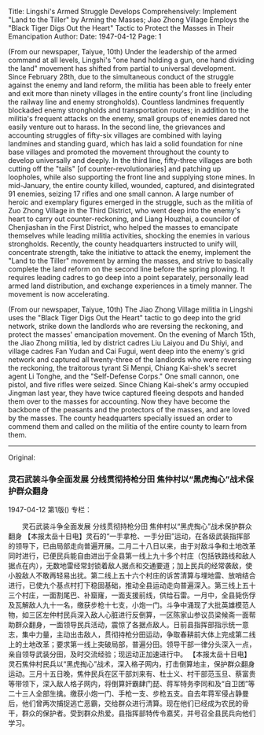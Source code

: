 Title: Lingshi's Armed Struggle Develops Comprehensively: Implement "Land to the Tiller" by Arming the Masses; Jiao Zhong Village Employs the "Black Tiger Digs Out the Heart" Tactic to Protect the Masses in Their Emancipation
Author:
Date: 1947-04-12
Page: 1

(From our newspaper, Taiyue, 10th) Under the leadership of the armed command at all levels, Lingshi's "one hand holding a gun, one hand dividing the land" movement has shifted from partial to universal development. Since February 28th, due to the simultaneous conduct of the struggle against the enemy and land reform, the militia has been able to freely enter and exit more than ninety villages in the entire county's front line (including the railway line and enemy strongholds). Countless landmines frequently blockaded enemy strongholds and transportation routes; in addition to the militia's frequent attacks on the enemy, small groups of enemies dared not easily venture out to harass. In the second line, the grievances and accounting struggles of fifty-six villages are combined with laying landmines and standing guard, which has laid a solid foundation for nine base villages and promoted the movement throughout the county to develop universally and deeply. In the third line, fifty-three villages are both cutting off the "tails" [of counter-revolutionaries] and patching up loopholes, while also supporting the front line and supplying stone mines. In mid-January, the entire county killed, wounded, captured, and disintegrated 91 enemies, seizing 17 rifles and one small cannon. A large number of heroic and exemplary figures emerged in the struggle, such as the militia of Zuo Zhong Village in the Third District, who went deep into the enemy's heart to carry out counter-reckoning, and Liang Houzhai, a councilor of Chenjiashan in the First District, who helped the masses to emancipate themselves while leading militia activities, shocking the enemies in various strongholds. Recently, the county headquarters instructed to unify will, concentrate strength, take the initiative to attack the enemy, implement the "Land to the Tiller" movement by arming the masses, and strive to basically complete the land reform on the second line before the spring plowing. It requires leading cadres to go deep into a point separately, personally lead armed land distribution, and exchange experiences in a timely manner. The movement is now accelerating.

(From our newspaper, Taiyue, 10th) The Jiao Zhong Village militia in Lingshi uses the "Black Tiger Digs Out the Heart" tactic to go deep into the grid network, strike down the landlords who are reversing the reckoning, and protect the masses' emancipation movement. On the evening of March 15th, the Jiao Zhong militia, led by district cadres Liu Laiyou and Du Shiyi, and village cadres Fan Yudan and Cai Fugui, went deep into the enemy's grid network and captured all twenty-three of the landlords who were reversing the reckoning, the traitorous tyrant Si Menpi, Chiang Kai-shek's secret agent Li Tonghe, and the "Self-Defense Corps." One small cannon, one pistol, and five rifles were seized. Since Chiang Kai-shek's army occupied Jingman last year, they have twice captured fleeing despots and handed them over to the masses for accounting. Now they have become the backbone of the peasants and the protectors of the masses, and are loved by the masses. The county headquarters specially issued an order to commend them and called on the militia of the entire county to learn from them.



<hr /> 

Original: 


### 灵石武装斗争全面发展  分线贯彻持枪分田  焦仲村以“黑虎掏心”战术保护群众翻身

1947-04-12
第1版()
专栏：

　　灵石武装斗争全面发展
    分线贯彻持枪分田
    焦仲村以“黑虎掏心”战术保护群众翻身
    【本报太岳十日电】灵石的“一手拿枪、一手分田”运动，在各级武装指挥部的领导下，已由局部走向普遍开展。二月二十八日以来，由于对敌斗争和土地改革同时进行，已便民兵能自由进出于全县第一线上九十多个村庄（包括铁路线和敌人据点在内），无数地雷经常封锁着敌人据点和交通要道；加上民兵的经常袭敌，使小股敌人不敢再轻易出扰。第二线上五十六个村庄的诉苦清算与埋地雷、放哨结合进行，已使九个基点村打下稳固基础，推动全县运动走向普遍深入。第三线上五十三个村庄，一面割尾巴、补窟窿，一面支援前线，供给石雷。一月中，全县毙伤俘及瓦解敌人九十一名，缴获步枪十七支，小炮一门。斗争中涌现了大批英雄模范人物，如三区左仲村民兵深入敌人心脏进行反倒算，一区陈家山参议员梁候斋一面帮助群众翻身，一面领导民兵活动，震惊了各据点敌人。日前县指挥部指示统一意志，集中力量，主动出击敌人，贯彻持枪分田运动，争取春耕前大体上完成第二线上的土地改革；要求第一线上突破局部，普遍分田。领导干部一律分头深入一点，亲自领导武装分田，及时交流经验；现运动正加速进行中。
    【本报太岳十日电】灵石焦仲村民兵以“黑虎掏心”战术，深入格子网内，打击倒算地主，保护群众翻身运动。三月十五日晚，焦仲民兵在区干部刘来有、杜士义、村干部范玉旦、蔡富贵等带领下，深入敌人格子网内，将倒算奸霸肆门琵、蒋军特务李同和及“自卫团”等二十三人全部生擒。缴获小炮一门、手枪一支、步枪五支。自去年蒋军侵占静曼后，他们曾两次捕捉逃亡恶霸，交给群众进行清算。现在他们已经成为农民的骨干，群众的保护者。受到群众热爱。县指挥部特传令嘉奖，并号召全县民兵向他们学习。

